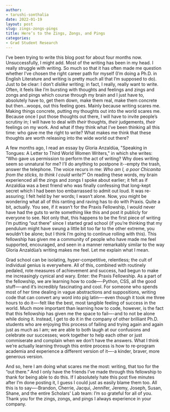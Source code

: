 ```yaml
---
author: 
- tarushi-sonthalia
date: 2022-01-19
layout: post
slug: zings-zongs-pings
title: Here’s to the Zings, Zongs, and Pings
categories:
- Grad Student Research
---
```


I’ve been trying to write this blog post for about four months now. Unsuccessfully, I might add. Most of the writing has been in my head. I really struggle with writing. So much so that it has often made me question whether I’ve chosen the right career path for myself (I’m doing a Ph.D. in English Literature and writing is pretty much all that I’m supposed to do). Just to be clear: I don’t *dislike* writing; in fact, I really, really want to write. Often, it feels like I’m bursting with thoughts and feelings and zings and zongs and pings which course through my brain and I just have to, absolutely have to, get them down, make them real, make them concrete but then…woops, out this feeling goes. Mainly because writing scares me. Making things concrete, putting my thoughts out into the world scares me. Because once I put those thoughts out there, I will have to invite people’s scrutiny in; I will have to deal with *their* thoughts, *their* judgements, *their* feelings on my work. And what if they think what I’ve been thinking all this time: who gave me the right to write? What makes me think that these thoughts are worth releasing into the wide world out there? 

A few months ago, I read an essay by Gloria Anzaldùa, "Speaking in Tongues: A Letter to Third World Women Writers," in which she writes: “Who gave us permission to perform the act of writing? Why does writing seem so unnatural for me? I’ll do anything to postpone it--empty the trash, answer the telephone. The voice recurs in me: *Who am I, a poor Chicanita from the sticks, to think I could write?*” On reading these words, my brain experienced all the zings and zongs I spoke about earlier; it felt as if Anzaldùa was a best friend who was finally confessing that long-kept secret which I had been too embarrassed to admit out loud. It was re-assuring; I felt held by her words; I wasn’t alone. Now, you might be wondering what all of this ranting and raving has to do with Praxis. Quite a bit, actually. You see, if it wasn’t for the Praxis Fellowship, I would never have had the guts to write something like this and post it publicly for everyone to see. Not only that, this happens to be the first piece of writing I’m putting “out there” since I started grad school (if you’re thinking that my pendulum might have swung a little bit too far to the other extreme, you wouldn’t be alone; but I think I’m going to continue rolling with this). This fellowship has given me a community of people who have made me feel supported, encouraged, and seen in a manner remarkably similar to the way Gloria Anzaldùa’s writing makes me feel. Let me explain what I mean.

Grad school can be isolating, hyper-competitive, relentless; the cult of individual genius is everywhere. All of this, combined with routinely pedaled, rote measures of achievement and success, had begun to make me increasingly cynical and wary. Enter: the Praxis Fellowship. As a part of the fellowship, we are learning how to code—-Python, CSS, all the good stuff—-and it’s incredibly fascinating and cool. For someone who spends most of her time dealing in vague abstractions and suppositions, writing code that can convert any word into pig latin—-even though it took me three hours to do it—-felt like the best, most tangible feeling of success in the world. Much more important than learning how to code, however, is the fact that this fellowship has given me the space to fail—-and to not be alone while doing it. Instead, I get to do it in the company of other brilliant Ph.D. students who are enjoying this process of failing and trying again and again just as much as I am; we are able to both laugh at our confusions and celebrate our successes; work together to help each other or just commiserate and complain when we don’t have the answers. What I think we’re actually learning through this entire process is how to re-program academia and experience a different version of it—-a kinder, braver, more generous version. 

And so, here I am doing what scares me the most: writing, that too for the “out there.” And I only have the friends I’ve made through this fellowship to thank for being able to do this. If I absolutely hate this post five minutes after I’m done posting it, I guess I could just as easily blame them too. All this is to say—-Brandon, Cherrie, Jacqui, Jennifer, Jeremy, Joseph, Susan, Shane, and the entire Scholars' Lab team: I’m so grateful for all of you. Thank you for the zings, zongs, and pings I always experience in your company.

